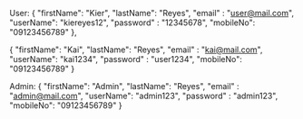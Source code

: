 User:
{
    "firstName": "Kier",
    "lastName": "Reyes",
    "email" : "user@mail.com",
    "userName": "kiereyes12",
    "password" : "12345678",
    "mobileNo": "09123456789"
},

{
    "firstName": "Kai",
    "lastName": "Reyes",
    "email" : "kai@mail.com",
    "userName": "kai1234",
    "password" : "user1234",
    "mobileNo": "09123456789"
}

Admin:
{
    "firstName": "Admin",
    "lastName": "Reyes",
    "email" : "admin@mail.com",
    "userName": "admin123",
    "password" : "admin123",
    "mobileNo": "09123456789"
}